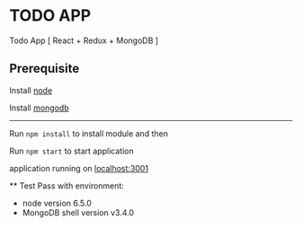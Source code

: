 # TODO APP
Todo App [ React + Redux + MongoDB ]

Prerequisite
------------
Install [node](https://nodejs.org/en/)

Install [mongodb](https://docs.mongodb.com/manual/installation/)

---

Run `npm install` to install module and then

Run `npm start` to start application

application running on [localhost:3001](localhost:3001)

** Test Pass with environment:
- node version 6.5.0
- MongoDB shell version v3.4.0
